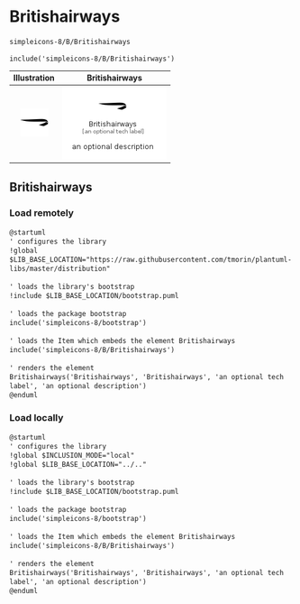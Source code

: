 # Britishairways


```text
simpleicons-8/B/Britishairways
```

```text
include('simpleicons-8/B/Britishairways')
```



| Illustration | Britishairways |
| :---: | :---: |
| ![illustration for Illustration](../../simpleicons-8/B/Britishairways.png) | ![illustration for Britishairways](../../simpleicons-8/B/Britishairways.Local.png) |




## Britishairways

### Load remotely
```plantuml
@startuml
' configures the library
!global $LIB_BASE_LOCATION="https://raw.githubusercontent.com/tmorin/plantuml-libs/master/distribution"

' loads the library's bootstrap
!include $LIB_BASE_LOCATION/bootstrap.puml

' loads the package bootstrap
include('simpleicons-8/bootstrap')

' loads the Item which embeds the element Britishairways
include('simpleicons-8/B/Britishairways')

' renders the element
Britishairways('Britishairways', 'Britishairways', 'an optional tech label', 'an optional description')
@enduml
```

### Load locally
```plantuml
@startuml
' configures the library
!global $INCLUSION_MODE="local"
!global $LIB_BASE_LOCATION="../.."

' loads the library's bootstrap
!include $LIB_BASE_LOCATION/bootstrap.puml

' loads the package bootstrap
include('simpleicons-8/bootstrap')

' loads the Item which embeds the element Britishairways
include('simpleicons-8/B/Britishairways')

' renders the element
Britishairways('Britishairways', 'Britishairways', 'an optional tech label', 'an optional description')
@enduml
```

